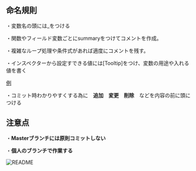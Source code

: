 ## 命名規則

・変数名の頭には_をつける

・関数やフィールド変数ごとにsummaryをつけてコメントを作成。

・複雑なループ処理や条件式があれば適度にコメントを残す。

・インスペクターから設定すできる値には[Tooltip]をつけ、変数の用途や入れる値を書く

[例](https://github.com/wadashin/ps21a-network-05/blob/Wada/Assets/Wada/EnemySpownManager.cs)


・コミット時わかりやすくする為に　**追加**　**変更**　**削除**　などを内容の前に頭につける

## 注意点
・**Masterブランチには原則コミットしない**

・**個人のブランチで作業する**

![README](https://user-images.githubusercontent.com/4126881/177043843-485f269e-3450-45ff-8b5a-1ce81ac3cf03.jpg)
